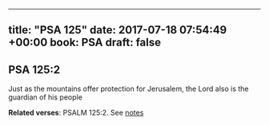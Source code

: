 
---
title: "PSA 125"
date: 2017-07-18 07:54:49 +00:00
book: PSA
draft: false
---

## PSA 125:2

Just as the mountains offer protection for Jerusalem, the Lord also is the guardian of his people

**Related verses**: PSALM 125:2. See [notes](https://my.bible.com/notes/2681909195540521886)

